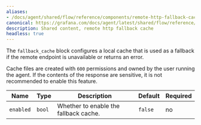 ```yaml
---
aliases:
- /docs/agent/shared/flow/reference/components/remote-http-fallback-cache-block/
canonical: https://grafana.com/docs/agent/latest/shared/flow/reference/components/remote-http-fallback-cache-block/
description: Shared content, remote http fallback cache
headless: true
---
```


The `fallback_cache` block configures a local cache that is used as a fallback if
the remote endpoint is unavailable or returns an error.

Cache files are created with `600` permissions and owned by the user running the
agent. If the contents of the response are sensitive, it is not recommended to
enable this feature.

Name | Type | Description | Default | Required
---- | ---- | ----------- | ------- | --------
`enabled` | `bool` | Whether to enable the fallback cache. | `false` | no
